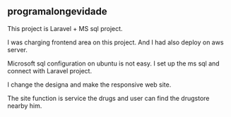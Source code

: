 ## programalongevidade

This project is Laravel + MS sql project.

I was charging frontend area on this project. And I had also deploy on aws server.

Microsoft sql configuration on ubuntu is not easy. I set up the ms sql and connect with Laravel project.

I change the designa and make the responsive web site.

The site function is service the drugs and user can find the drugstore nearby him.


